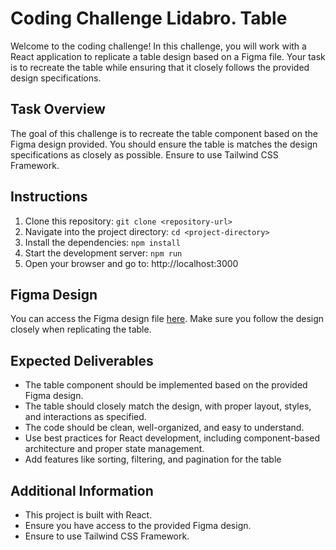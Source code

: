 # Coding Challenge Lidabro. Table

Welcome to the coding challenge! In this challenge, you will work with a React application to replicate a table design based on a Figma file. Your task is to recreate the table while ensuring that it closely follows the provided design specifications.

## Task Overview

The goal of this challenge is to recreate the table component based on the Figma design provided. You should ensure the table is matches the design specifications as closely as possible. Ensure to use Tailwind CSS Framework.

## Instructions

1. Clone this repository:
   `git clone <repository-url>`
2. Navigate into the project directory:
   `cd <project-directory>`
3. Install the dependencies:
   `npm install`
4. Start the development server:
   `npm run`
5. Open your browser and go to:
   http://localhost:3000

## Figma Design

You can access the Figma design file [here](https://www.figma.com/). Make sure you follow the design closely when replicating the table.

## Expected Deliverables

-   The table component should be implemented based on the provided Figma design.
-   The table should closely match the design, with proper layout, styles, and interactions as specified.
-   The code should be clean, well-organized, and easy to understand.
-   Use best practices for React development, including component-based architecture and proper state management.
-   Add features like sorting, filtering, and pagination for the table

## Additional Information

-   This project is built with React.
-   Ensure you have access to the provided Figma design.
-   Ensure to use Tailwind CSS Framework.
